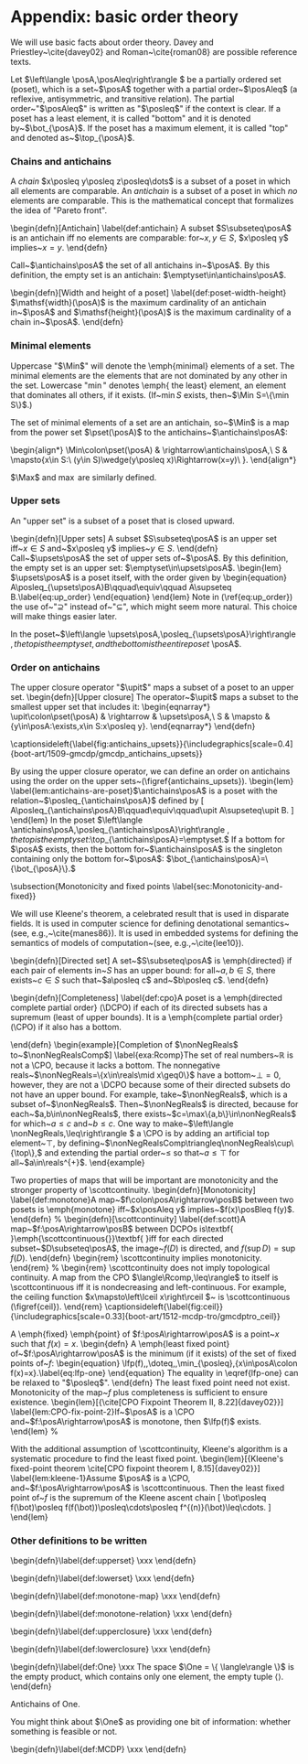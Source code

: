 
# Appendix: basic order theory

<!-- Ligature: efficient affe cafilo. Digits: 1 2 3 4 5 000123679 -->

We will use basic facts about order theory. Davey and Priestley~\cite{davey02}
and Roman~\cite{roman08} are possible reference texts.

Let $\left\langle \posA,\posAleq\right\rangle $ be a partially ordered
set (poset), which is a set~$\posA$ together with a partial order~$\posAleq$
(a reflexive, antisymmetric, and transitive relation). The partial
order~"$\posAleq$" is written as "$\posleq$" if the context
is clear. If a poset has a least element, it is called "bottom"
and it is denoted by~$\bot_{\posA}$. If the poset has a maximum
element, it is called "top" and denoted as~$\top_{\posA}$.

### Chains and antichains

A <em>chain</em> $x\posleq y\posleq z\posleq\dots$ is a subset of a
poset in which all elements are comparable. An <em>antichain</em> is
a subset of a poset in which <em>no</em> elements are comparable. This
is the mathematical concept that formalizes the idea of "Pareto
front".

\begin{defn}[Antichain] \label{def:antichain}
A subset $S\subseteq\posA$ is an antichain iff no elements are comparable:
for~$x,y\in S$, $x\posleq y$ implies~$x=y$.
\end{defn}

Call~$\antichains\posA$ the set of all antichains in~$\posA$.
By this definition, the empty set is an antichain: $\emptyset\in\antichains\posA$.

\begin{defn}[Width and height of a poset]
\label{def:poset-width-height} $\mathsf{width}(\posA)$ is the maximum
cardinality of an antichain in~$\posA$ and $\mathsf{height}(\posA)$
is the maximum cardinality of a chain in~$\posA$.
\end{defn}


### Minimal elements

Uppercase "$\Min$" will denote the \emph{minimal} elements of
a set. The minimal elements are the elements that are not dominated
by any other in the set. Lowercase "$\min$" denotes \emph{ the
least} element, an element that dominates all others, if it exists.
(If~$\min S$ exists, then~$\Min S=\{\min S\}$.)

The set of minimal elements of a set are an antichain, so~$\Min$
is a map from the power set $\pset(\posA)$ to the antichains~$\antichains\posA$:

\begin{align*}
\Min\colon\pset(\posA) & \rightarrow\antichains\posA,\\
S & \mapsto\{x\in S:\ (y\in S)\wedge(y\posleq x)\Rightarrow(x=y)\ \}.
\end{align*}

$\Max$ and $\max$ are similarly defined.

### Upper sets

An "upper set" is a subset of a poset that is closed upward.

\begin{defn}[Upper sets]
A subset $S\subseteq\posA$ is an upper set iff~$x\in S$ and~$x\posleq y$
implies~$y\in S$.
\end{defn}
Call~$\upsets\posA$ the set of upper sets of~$\posA$. By this
definition, the empty set is an upper set: $\emptyset\in\upsets\posA$.
\begin{lem}
$\upsets\posA$ is a poset itself, with the order given by
\begin{equation}
A\posleq_{\upsets\posA}B\qquad\equiv\qquad A\supseteq B.\label{eq:up_order}
\end{equation}
\end{lem}
Note in (\ref{eq:up_order}) the use of~"$\supseteq$" instead
of~"$\subseteq$", which might seem more natural. This choice
will make things easier later.

In the poset~$\left\langle \upsets\posA,\posleq_{\upsets\posA}\right\rangle $,
the top is the empty set, and the bottom is the entire poset~$\posA$.


### Order on antichains

The upper closure operator "$\upit$" maps a subset of a poset
to an upper set.
\begin{defn}[Upper closure]
The operator~$\upit$ maps a subset to the smallest upper set that
includes it:
\begin{eqnarray*}
\upit\colon\pset(\posA) & \rightarrow & \upsets\posA,\\
S & \mapsto & \{y\in\posA:\exists\,x\in S:x\posleq y\}.
\end{eqnarray*}
\end{defn}

\captionsideleft{\label{fig:antichains_upsets}}{\includegraphics[scale=0.4]{boot-art/1509-gmcdp/gmcdp_antichains_upsets}}

By using the upper closure operator, we can define an order on antichains
using the order on the upper sets~(\figref{antichains_upsets}).
\begin{lem}
\label{lem:antichains-are-poset}$\antichains\posA$ is a poset with
the relation~$\posleq_{\antichains\posA}$ defined by
\[
A\posleq_{\antichains\posA}B\qquad\equiv\qquad\upit A\supseteq\upit B.
\]
\end{lem}
In the poset $\left\langle \antichains\posA,\posleq_{\antichains\posA}\right\rangle $,
the top is the empty set:$\top_{\antichains\posA}=\emptyset.$ If
a bottom for $\posA$ exists, then the bottom for~$\antichains\posA$
is the singleton containing only the bottom for~$\posA$: $\bot_{\antichains\posA}=\{\bot_{\posA}\}.$


\subsection{Monotonicity and fixed points \label{sec:Monotonicity-and-fixed}}

We will use Kleene's theorem, a celebrated result that is used in
disparate fields. It is used in computer science for defining denotational
semantics~(see, e.g.,~\cite{manes86}). It is used in embedded systems
for defining the semantics of models of computation~(see, e.g.,~\cite{lee10}).

\begin{defn}[Directed set]
A set~$S\subseteq\posA$ is \emph{directed} if each pair of elements
in~$S$ has an upper bound: for all~$a,b\in S$, there exists~$c\in S$
such that~$a\posleq c$ and~$b\posleq c$.
\end{defn}

\begin{defn}[Completeness]
\label{def:cpo}A poset is a \emph{directed complete partial order}
(\DCPO) if each of its directed subsets has a supremum (least of
upper bounds). It is a \emph{complete partial order} (\CPO) if it
also has a bottom.

\end{defn}
\begin{example}[Completion of $\nonNegReals$ to~$\nonNegRealsComp$]
\label{exa:Rcomp}The set of real numbers~$\mathbb{R}$ is not
a \CPO, because it lacks a bottom. The nonnegative reals~$\nonNegReals=\{x\in\reals\mid x\geq0\}$
have a bottom~$\bot=0$, however, they are not a \DCPO because some
of their directed subsets do not have an upper bound. For example,
take~$\nonNegReals$, which is a subset of~$\nonNegReals$. Then~$\nonNegReals$
is directed, because for each~$a,b\in\nonNegReals$, there exists~$c=\max\{a,b\}\in\nonNegReals$
for which~$a\leq c$ and~$b\leq c$. One way to make~$\left\langle \nonNegReals,\leq\right\rangle $
a \CPO is by adding an artificial top element~$\top$, by defining~$\nonNegRealsComp\triangleq\nonNegReals\cup\{\top\},$
and extending the partial order~$\leq$ so that~$a\leq\top$ for
all~$a\in\reals^{+}$.
\end{example}

Two properties of maps that will be important are monotonicity and
the stronger property of \scottcontinuity.
\begin{defn}[Monotonicity]
\label{def:monotone}A map~$f\colon\posA\rightarrow\posB$ between
two posets is \emph{monotone} iff~$x\posAleq y$ implies~$f(x)\posBleq f(y)$.
\end{defn}
%
\begin{defn}[\scottcontinuity]
\label{def:scott}A map~$f:\posA\rightarrow\posB$ between DCPOs
is\textbf{ }\emph{\scottcontinuous{}}\textbf{ }iff for each directed
subset~$D\subseteq\posA$, the image~$f(D)$ is directed, and $f(\sup D)=\sup f(D).$
\end{defn}
\begin{rem}
\scottcontinuity implies monotonicity.
\end{rem}
%
\begin{rem}
\scottcontinuity does not imply topological continuity. A map from
the CPO $\langle\Rcomp,\leq\rangle$ to itself is \scottcontinuous
iff it is nondecreasing and left-continuous. For example, the ceiling
function $x\mapsto\left\lceil x\right\rceil $~ is \scottcontinuous
(\figref{ceil}).
\end{rem}
\captionsideleft{\label{fig:ceil}}{\includegraphics[scale=0.33]{boot-art/1512-mcdp-tro/gmcdptro_ceil}}


A \emph{fixed} \emph{point} of $f:\posA\rightarrow\posA$ is a point~$x$
such that $f(x)=x$.
\begin{defn}
A \emph{least fixed point} of~$f:\posA\rightarrow\posA$ is the minimum
(if it exists) of the set of fixed points of~$f$:
\begin{equation}
\lfp(f)\,\,\doteq\,\,\min_{\posleq}\,\{x\in\posA\colon f(x)=x\}.\label{eq:lfp-one}
\end{equation}
The equality in \eqref{lfp-one} can be relaxed to "$\posleq$".
\end{defn}
The least fixed point need not exist. Monotonicity of the map~$f$
plus completeness is sufficient to ensure existence.
\begin{lem}[{\cite[CPO Fixpoint Theorem II, 8.22]{davey02}}]
\label{lem:CPO-fix-point-2}If~$\posA$ is a \CPO and~$f:\posA\rightarrow\posA$
is monotone, then $\lfp(f)$ exists.
\end{lem}
%

With the additional assumption of \scottcontinuity, Kleene's algorithm
is a systematic procedure to find the least fixed point.
\begin{lem}[{Kleene's fixed-point theorem \cite[CPO fixpoint theorem I, 8.15]{davey02}}]
\label{lem:kleene-1}Assume $\posA$ is a \CPO, and~$f:\posA\rightarrow\posA$
is \scottcontinuous. Then the least fixed point of~$f$ is the supremum
of the Kleene ascent chain
\[
\bot\posleq f(\bot)\posleq f(f(\bot))\posleq\cdots\posleq f^{(n)}(\bot)\leq\cdots.
\]
\end{lem}


### Other definitions to be written

\begin{defn}\label{def:upperset} \xxx
\end{defn}

\begin{defn}\label{def:lowerset} \xxx
\end{defn}

\begin{defn}\label{def:monotone-map} \xxx
\end{defn}

\begin{defn}\label{def:monotone-relation} \xxx
\end{defn}

\begin{defn}\label{def:upperclosure} \xxx
\end{defn}

\begin{defn}\label{def:lowerclosure} \xxx
\end{defn}

\begin{defn}\label{def:One} \xxx
The space $\One = \{ \langle\rangle \}$ is the empty product, which contains only one element, the empty tuple $\langle\rangle$.
\end{defn}

Antichains of One.

You might think about $\One$ as providing one bit of information:
whether something is feasible or not.

\begin{defn}\label{def:MCDP} \xxx
\end{defn}
